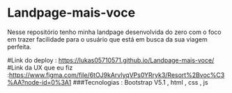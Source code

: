 # Landpage-mais-voce
Nesse repositório tenho minha landpage desenvolvida do zero com o foco em trazer facilidade para o usuário que está em busca da sua viagem perfeita.

#Link do deploy : https://lukas05710571.github.io/Landpage-mais-voce/
#Link da UX que eu fiz  :https://www.figma.com/file/6tOJ9kArvlyqVPs0YRryk3/Resort%2Bvoc%C3%AA?node-id=0%3A1
###Tecnologias : Bootstrap V5.1 , html , css , js

